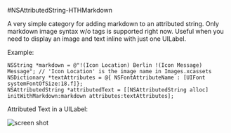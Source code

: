 #NSAttributedString-HTHMarkdown

A very simple category for adding markdown to an attributed string. Only markdown image syntax w/o tags is supported right now. Useful when you need to display an image and text inline with just one UILabel.

Example:
```
NSString *markdown = @"!(Icon Location) Berlin !(Icon Message) Message"; // 'Icon Location' is the image name in Images.xcassets
NSDictionary *textAttributes = @{ NSFontAttributeName : [UIFont systemFontOfSize:18.f]};
NSAttributedString *attributedText = [[NSAttributedString alloc] initWithMarkdown:markdown attributes:textAttributes];
```

Attributed Text in a UILabel:

![screen shot](https://cloud.githubusercontent.com/assets/773063/5390659/102b23a8-80c4-11e4-8a41-ed1062f113ee.png)

